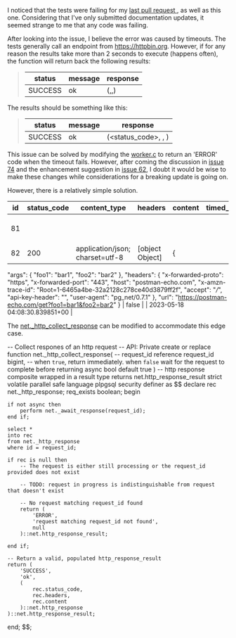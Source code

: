I noticed that the tests were failing for my [last pull request ](https://github.com/supabase/pg_net/actions/runs/4987953205/attempts/5), as well as this one. Considering that I've only submitted documentation updates, it seemed strange to me that any code was failing. 

After looking into the issue, I believe the error was caused by timeouts. The tests generally call an endpoint from https://httpbin.org. However, if for any reason the results take more than 2 seconds to execute (happens often), the function will return back the following results:

> | status  | message | response |
> | ------- | ------- | -------- |
> | SUCCESS | ok      | (,,)     |

The results should be something like this:

> | status  | message | response |
> | ------- | ------- | -------- |
> | SUCCESS | ok      | (<status_code>, <headers>, <body>)     |

This issue can be solved by modifying the [worker.c](https://github.com/supabase/pg_net/blob/master/src/worker.c) to return an 'ERROR' code when the timeout fails. However, after coming the discussion in [issue 74](https://github.com/supabase/pg_net/issues/74) and the enhancement suggestion in [issue 62](https://github.com/supabase/pg_net/issues/62), I doubt it would be wise to make these changes while considerations for a breaking update is going on.

However, there is a relatively simple solution. 

| id | status_code | content_type                    | headers         | content                                                                                                                                                                                                                                                                                                                                                                                                  | timed_out | error_msg           | created                       |
| -- | ----------- | ------------------------------- | --------------- | -------------------------------------------------------------------------------------------------------------------------------------------------------------------------------------------------------------------------------------------------------------------------------------------------------------------------------------------------------------------------------------------------------- | --------- | ------------------- | ----------------------------- |
| 81 |             |                                 |                 |                                                                                                                                                                                                                                                                                                                                                                                                          |           | Timeout was reached | 2023-05-18 04:01:07.054579+00 |
| 82 | 200         | application/json; charset=utf-8 | [object Object] | {
  "args": {
    "foo1": "bar1",
    "foo2": "bar2"
  },
  "headers": {
    "x-forwarded-proto": "https",
    "x-forwarded-port": "443",
    "host": "postman-echo.com",
    "x-amzn-trace-id": "Root=1-6465a4be-32a2128c278ce40d3879ff2f",
    "accept": "*/*",
    "api-key-header": "<API KEY>",
    "user-agent": "pg_net/0.7.1"
  },
  "url": "https://postman-echo.com/get?foo1=bar1&foo2=bar2"
} | false     |                     | 2023-05-18 04:08:30.839851+00 |

The [net._http_collect_response](https://github.com/supabase/pg_net/blob/f7ea986b8241a9adbe278d4868875650a3f7db36/sql/pg_net.sql#L280) can be modified to accommodate this edge case.

-- Collect respones of an http request
-- API: Private
create or replace function net._http_collect_response(
    -- request_id reference
    request_id bigint,
    -- when `true`, return immediately. when `false` wait for the request to complete before returning
    async bool default true
)
    -- http response composite wrapped in a result type
    returns net.http_response_result
    strict
    volatile
    parallel safe
    language plpgsql
    security definer
as $$
declare
    rec net._http_response;
    req_exists boolean;
begin

    if not async then
        perform net._await_response(request_id);
    end if;

    select *
    into rec
    from net._http_response
    where id = request_id;

    if rec is null then
        -- The request is either still processing or the request_id provided does not exist

        -- TODO: request in progress is indistinguishable from request that doesn't exist

        -- No request matching request_id found
        return (
            'ERROR',
            'request matching request_id not found',
            null
        )::net.http_response_result;

    end if;

    -- Return a valid, populated http_response_result
    return (
        'SUCCESS',
        'ok',
        (
            rec.status_code,
            rec.headers,
            rec.content
        )::net.http_response
    )::net.http_response_result;
end;
$$;
